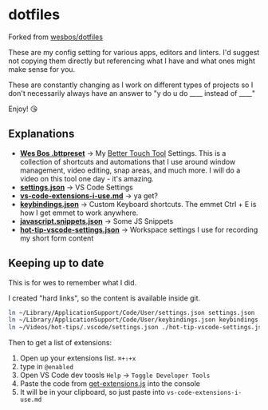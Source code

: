 # dotfiles

Forked from [wesbos/dotfiles](https://github.com/wesbos/dotfiles)

These are my config setting for various apps, editors and linters. I'd suggest not copying them directly but referencing what I have and what ones might make sense for you.

These are constantly changing as I work on different types of projects so I don't necessarily always have an answer to "y do u do ____ instead of ____"

Enjoy! 😘


## Explanations
* **[Wes Bos .bttpreset](./Wes%20Bos%20.bttpreset)** → My [Better Touch Tool]() Settings. This is a collection of shortcuts and automations that I use around window management, video editing, snap areas, and much more. I will do a video on this tool one day - it's amazing.
* **[settings.json](./settings.json)** → VS Code Settings
* **[vs-code-extensions-i-use.md](./vs-code-extensions-i-use.md)** → ya get?
* **[keybindings.json](./keybindings.json)** → Custom Keyboard shortcuts. The emmet Ctrl + E is how I get emmet to work anywhere.
* **[javascript.snippets.json](./javascript.snippets.json)** → Some JS Snippets
* **[hot-tip-vscode-settings.json](./hot-tip-vscode-settings.json)** → Workspace settings I use for recording my short form content


## Keeping up to date

This is for wes to remember what I did.

I created "hard links", so the content is available inside git.

```bash
ln ~/Library/ApplicationSupport/Code/User/settings.json settings.json
ln ~/Library/ApplicationSupport/Code/User/keybindings.json keybindings.json
ln ~/Videos/hot-tips/.vscode/settings.json ./hot-tip-vscode-settings.json
```

Then to get a list of extensions:

1. Open up your extensions list. `⌘+⇧+x`
2. type in `@enabled`
3. Open VS Code dev toosls `Help` → `Toggle Developer Tools`
4. Paste the code from [get-extensions.js](./get-extensions.js) into the console
5. It will be in your clipboard, so just paste into `vs-code-extensions-i-use.md`
